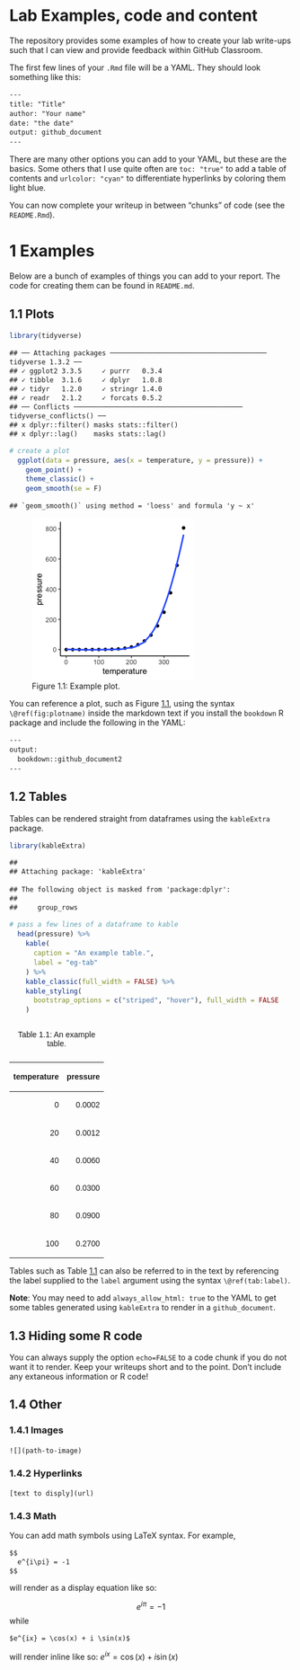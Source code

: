 Lab Examples, code and content
================

The repository provides some examples of how to create your lab
write-ups such that I can view and provide feedback within GitHub
Classroom.

The first few lines of your `.Rmd` file will be a YAML. They should look
something like this:

``` html
---
title: "Title"
author: "Your name"
date: "the date"
output: github_document
---
```

There are many other options you can add to your YAML, but these are the
basics. Some others that I use quite often are `toc: "true"` to add a
table of contents and `urlcolor: "cyan"` to differentiate hyperlinks by
coloring them light blue.

You can now complete your writeup in between “chunks” of code (see the
`README.Rmd`).

# 1 Examples

Below are a bunch of examples of things you can add to your report. The
code for creating them can be found in `README.md`.

## 1.1 Plots

``` r
library(tidyverse)
```

    ## ── Attaching packages ─────────────────────────────────────── tidyverse 1.3.2 ──
    ## ✓ ggplot2 3.3.5     ✓ purrr   0.3.4
    ## ✓ tibble  3.1.6     ✓ dplyr   1.0.8
    ## ✓ tidyr   1.2.0     ✓ stringr 1.4.0
    ## ✓ readr   2.1.2     ✓ forcats 0.5.2
    ## ── Conflicts ────────────────────────────────────────── tidyverse_conflicts() ──
    ## x dplyr::filter() masks stats::filter()
    ## x dplyr::lag()    masks stats::lag()

``` r
# create a plot
  ggplot(data = pressure, aes(x = temperature, y = pressure)) +
    geom_point() +
    theme_classic() +
    geom_smooth(se = F)
```

    ## `geom_smooth()` using method = 'loess' and formula 'y ~ x'

<figure>
<img src="README_files/figure-gfm/plotname-1.png"
alt="Figure 1.1: Example plot." />
<figcaption aria-hidden="true">Figure 1.1: Example plot.</figcaption>
</figure>

You can reference a plot, such as Figure
<a href="#fig:plotname">1.1</a>, using the syntax `\@ref(fig:plotname)`
inside the markdown text if you install the `bookdown` R package and
include the following in the YAML:

``` html
---
output:
  bookdown::github_document2
---
```

## 1.2 Tables

Tables can be rendered straight from dataframes using the `kableExtra`
package.

``` r
library(kableExtra)
```

    ## 
    ## Attaching package: 'kableExtra'

    ## The following object is masked from 'package:dplyr':
    ## 
    ##     group_rows

``` r
# pass a few lines of a dataframe to kable
  head(pressure) %>%
    kable(
      caption = "An example table.",
      label = "eg-tab"
    ) %>%
    kable_classic(full_width = FALSE) %>%
    kable_styling(
      bootstrap_options = c("striped", "hover"), full_width = FALSE
    )
```

<table class=" lightable-classic table table-striped table-hover" style="font-family: &quot;Arial Narrow&quot;, &quot;Source Sans Pro&quot;, sans-serif; width: auto !important; margin-left: auto; margin-right: auto; width: auto !important; margin-left: auto; margin-right: auto;">
<caption>

Table 1.1: An example table.

</caption>
<thead>
<tr>
<th style="text-align:right;">

temperature

</th>
<th style="text-align:right;">

pressure

</th>
</tr>
</thead>
<tbody>
<tr>
<td style="text-align:right;">

0

</td>
<td style="text-align:right;">

0.0002

</td>
</tr>
<tr>
<td style="text-align:right;">

20

</td>
<td style="text-align:right;">

0.0012

</td>
</tr>
<tr>
<td style="text-align:right;">

40

</td>
<td style="text-align:right;">

0.0060

</td>
</tr>
<tr>
<td style="text-align:right;">

60

</td>
<td style="text-align:right;">

0.0300

</td>
</tr>
<tr>
<td style="text-align:right;">

80

</td>
<td style="text-align:right;">

0.0900

</td>
</tr>
<tr>
<td style="text-align:right;">

100

</td>
<td style="text-align:right;">

0.2700

</td>
</tr>
</tbody>
</table>

Tables such as Table <a href="#tab:eg-tab">1.1</a> can also be referred
to in the text by referencing the label supplied to the `label` argument
using the syntax `\@ref(tab:label)`.

**Note**: You may need to add `always_allow_html: true` to the YAML to
get some tables generated using `kableExtra` to render in a
`github_document`.

## 1.3 Hiding some R code

You can always supply the option `echo=FALSE` to a code chunk if you do
not want it to render. Keep your writeups short and to the point. Don’t
include any extaneous information or R code!

## 1.4 Other

### 1.4.1 Images

`![](path-to-image)`

### 1.4.2 Hyperlinks

`[text to disply](url)`

### 1.4.3 Math

You can add math symbols using LaTeX syntax. For example,

    $$
      e^{i\pi} = -1
    $$

will render as a display equation like so:

$$
e^{i\pi} = -1
$$ while

    $e^{ix} = \cos(x) + i \sin(x)$

will render inline like so: $e^{ix} = \cos(x) + i \sin(x)$
